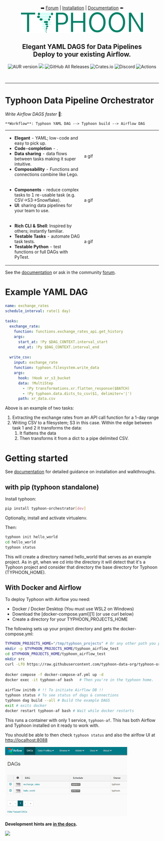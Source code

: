 
<p align="center">
➡️
<a href="http://discord.skerritt.blog">Forum</a> |
 <a href="https://github.com/RustScan/RustScan/wiki/Installation-Guide">Installation</a> |
 <a href="https://github.com/RustScan/RustScan#-usage">Documentation</a>
 ⬅️
<br>
<img src="docs/img/typhoon_logo_large_tagline.png" width=400px>
</p>

<h2 align="center"><b>Elegant YAML DAGS for Data Pipelines</br>Deploy to your existing Airflow.</b></h2>

<p align="center">
<img alt="AUR version" src="https://img.shields.io/aur/version/rustscan">
<img src="https://img.shields.io/badge/Built%20with-Rust-Purple">
<img alt="GitHub All Releases" src="https://img.shields.io/github/downloads/rustscan/rustscan/total?label=GitHub%20Downloads">
<img alt="Crates.io" src="https://img.shields.io/crates/d/rustscan?label=Cargo%20Downloads">
<img alt="Discord" src="https://img.shields.io/discord/754001738184392704">
<img alt="Actions" src="https://github.com/RustScan/RustScan/workflows/Continuous%20integration/badge.svg?branch=master">
</p>

<br>
<hr>

# Typhoon Data Pipeline Orchestrator

*Write Airflow DAGS faster* :rocket::
  
    **Workflow**: Typhoon YAML DAG --> Typhoon build --> Airflow DAG 
  
<table>
<tr>
<td width="50%">

- **Elegant** -  YAML; low-code and easy to pick up.
- **Code-completion** - .
- **Data sharing** -  data flows between tasks making it super intuitive.
- **Composability** -  Functions and connections combine like Lego. 

</td>
<td>a gif 
</td>
</tr>
<tr>
<td width="50%">

- **Components** - reduce complex tasks to 1 re-usable task (e.g. CSV→S3→Snowflake).
- **UI**: sharing data pipelines for your team to use.

</td>
<td>a gif 
</td>
</tr>
<tr>
<td width="50%">

- **Rich CLI & Shell**: Inspired by others; instantly familiar.
- **Testable Tasks** - automate DAG task tests.
- **Testable Python** - test functions or full DAGs with PyTest.

</td>
<td>a gif 
</td>
</tr>

</table>

See the [documentation](https://typhoon-data-org.github.io/typhoon-orchestrator/index.html) or ask in the community [forum](https://typhoon.talkyard.net/latest). 

# Example YAML DAG
```yaml
name: exchange_rates
schedule_interval: rate(1 day)

tasks:
  exchange_rate:
    function: functions.exchange_rates_api.get_history
    args:
      start_at: !Py $DAG_CONTEXT.interval_start
      end_at: !Py $DAG_CONTEXT.interval_end

  write_csv:
    input: exchange_rate
    function: typhoon.filesystem.write_data
    args:
      hook: !Hook xr_s3_bucket
      data: !MultiStep
        - !Py transformations.xr.flatten_response($BATCH)
        - !Py typhoon.data.dicts_to_csv($1, delimiter='|')
      path: xr_data.csv
```

Above is an example of two tasks:

1. Extracting the exchange rates from an API call function for a 1-day range
2. Writing CSV to a filesystem; S3 in this case. Within the edge between task 1 and 2 it transforms the data:
    1. It flattens the data 
    2. Then transforms it from a dict to a pipe delimited CSV.


# Getting started

See [documentation](https://typhoon-data-org.github.io/typhoon-orchestrator/getting-started/installation.html) for detailed guidance on installation and walkthroughs. 

## with pip (typhoon standalone)

Install typhoon: 
```bash
pip install typhoon-orchestrator[dev]
```
Optionally, install and activate virtualenv.

Then: 
```bash 
typhoon init hello_world
cd hello_world
typhoon status
```

This will create a directory named hello_world that serves as an example project. As in git, when we cd into the directory it will detect that it's a Typhoon project and consider that directory the base directory for Typhoon (TYPHOON_HOME).

## With Docker and Airflow

To deploy Typhoon with Airflow you need: 

- Docker / Docker Desktop (You must use WSL2 on Windows) 
- Download the [docker-compose.yaml][1]  (or use curl below)
- Create a directory for your TYPHOON_PROJECTS_HOME

The following sets up your project directory and gets the docker-compose.yml:
```bash
TYPHOON_PROJECTS_HOME="/tmp/typhoon_projects" # Or any other path you prefer
mkdir -p $TYPHOON_PROJECTS_HOME/typhoon_airflow_test
cd $TYPHOON_PROJECTS_HOME/typhoon_airflow_test
mkdir src
curl -LfO https://raw.githubusercontent.com/typhoon-data-org/typhoon-orchestrator/master/docker-compose-af.yml

docker compose -f docker-compose-af.yml up -d  
docker exec -it typhoon-af bash   # Then you're in the typhoon home.
 
airflow initdb # !! To initiate Airflow DB !!
typhoon status # To see status of dags & connections
typhoon dag build --all # Build the example DAGS
exit # exits docker 
docker restart typhoon-af bash # Wait while docker restarts
```

This runs a container with only 1 service, `typhoon-af`. This has both Airflow and Typhoon installed on it ready to work with.

You should be able to then check `typhoon status` and also the airlfow UI at [http://localhost:8088](http://localhost:8088)

<img src="https://raw.githubusercontent.com/typhoon-data-org/typhoon-orchestrator/master/docs/img/airflow_ui_list_after_install.png" width="400">

**Development hints are [in the docs](https://typhoon-data-org.github.io/typhoon-orchestrator/getting-started/installation.html#directories).**



<img src="https://user-images.githubusercontent.com/2353804/112546625-f1cad480-8db9-11eb-8dfb-11e2c8d18a48.jpeg" width="300">

